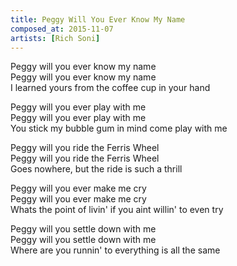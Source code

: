 ```yaml
---
title: Peggy Will You Ever Know My Name
composed_at: 2015-11-07
artists: [Rich Soni]
---
```


Peggy will you ever know my name  
Peggy will you ever know my name  
I learned yours from the coffee cup in your hand  

Peggy will you ever play with me  
Peggy will you ever play with me  
You stick my bubble gum in mind come play with me  

Peggy will you ride the Ferris Wheel  
Peggy will you ride the Ferris Wheel  
Goes nowhere, but the ride is such a thrill  

Peggy will you ever make me cry  
Peggy will you ever make me cry  
Whats the point of livin' if you aint willin' to even try  

Peggy will you settle down with me  
Peggy will you settle down with me  
Where are you runnin' to everything is all the same  
